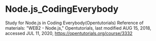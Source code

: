 # Node.js_CodingEverybody
Study for Node.js in Coding Everybody(Opentutorials)
Reference of materials: "WEB2 - Node.js," Opentutorials, last modified AUG 15, 2018, accessed JUL 11, 2020, https://opentutorials.org/course/3332
